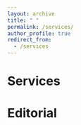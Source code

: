 ```yaml
---
layout: archive
title: " "
permalink: /services/
author_profile: true
redirect_from:
  - /services
---
```


Services
======

Editorial
=====
